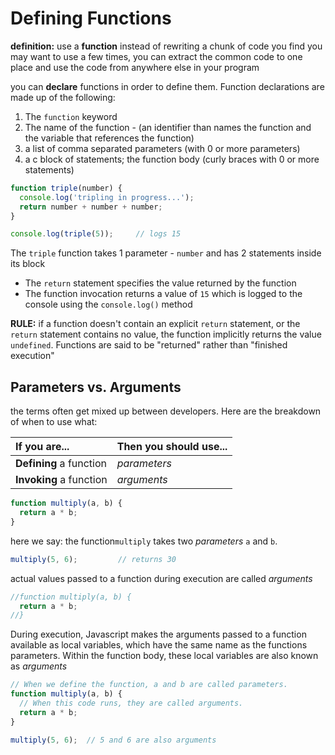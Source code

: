 # Defining Functions

**definition:** use a **function** instead of rewriting a chunk of code you find you may want to use a few times, you can extract the common code to one place and use the code from anywhere else in your program

you can **declare** functions in order to define them. Function declarations are made up of the following:

1. The `function` keyword
2. The name of the function - (an identifier than names the function and the variable that references the function)
3. a list of comma separated parameters (with 0 or more parameters)
4. a c block of statements; the function body (curly braces with 0 or more statements)

```js
function triple(number) {
  console.log('tripling in progress...');
  return number + number + number;
}

console.log(triple(5));		// logs 15
```

The `triple` function takes 1 parameter - `number` and has 2 statements inside its block
- The `return` statement specifies the value returned by the function
- The function invocation returns a value of `15` which is logged to the console using the `console.log()` method

**RULE:** if a function doesn't contain an explicit `return` statement, or the `return` statement contains no value, the function implicitly returns the value `undefined`. Functions are said to be "returned" rather than "finished execution"



## Parameters vs. Arguments

the terms often get mixed up between developers. Here are the breakdown of when to use what:

| If you are...           | Then you should use... |
| :---------------------- | :--------------------- |
| **Defining** a function | *parameters*           |
| **Invoking** a function | *arguments*            |



```js
function multiply(a, b) {
  return a * b;
}
```

here we say: the function`multiply` takes two *parameters* `a` and `b`. 



```js
multiply(5, 6);         // returns 30
```

actual values passed to a function during execution are called *arguments* 



```js
//function multiply(a, b) {
  return a * b;
//}
```

During execution, Javascript makes the arguments passed to a function available as local variables, which have the same name as the functions parameters. Within the function body, these local variables are also known as *arguments*



```js
// When we define the function, a and b are called parameters.
function multiply(a, b) {
  // When this code runs, they are called arguments.
  return a * b;
}

multiply(5, 6);  // 5 and 6 are also arguments
```

